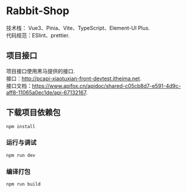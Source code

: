 # Rabbit-Shop
技术栈： Vue3、Pinia、Vite、TypeScript、Element-UI Plus.  
代码规范：ESlint、prettier.
## 项目接口
项目接口使用黑马提供的接口.  
接口：http://pcapi-xiaotuxian-front-devtest.itheima.net.  
接口文档：https://www.apifox.cn/apidoc/shared-c05cb8d7-e591-4d9c-aff8-11065a0ec1de/api-67132167.


## 下载项目依赖包

```sh
npm install
```

### 运行与调试

```sh
npm run dev
```

### 编译打包

```sh
npm run build
```
